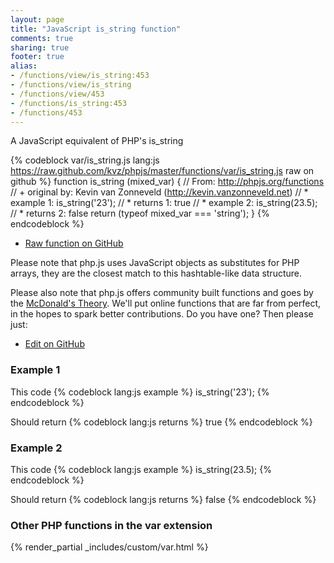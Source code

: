 ```yaml
---
layout: page
title: "JavaScript is_string function"
comments: true
sharing: true
footer: true
alias:
- /functions/view/is_string:453
- /functions/view/is_string
- /functions/view/453
- /functions/is_string:453
- /functions/453
---
```

<!-- Generated by Rakefile:build -->
A JavaScript equivalent of PHP's is_string

{% codeblock var/is_string.js lang:js https://raw.github.com/kvz/phpjs/master/functions/var/is_string.js raw on github %}
function is_string (mixed_var) {
  // From: http://phpjs.org/functions
  // +   original by: Kevin van Zonneveld (http://kevin.vanzonneveld.net)
  // *     example 1: is_string('23');
  // *     returns 1: true
  // *     example 2: is_string(23.5);
  // *     returns 2: false
  return (typeof mixed_var === 'string');
}
{% endcodeblock %}

 - [Raw function on GitHub](https://github.com/kvz/phpjs/blob/master/functions/var/is_string.js)

Please note that php.js uses JavaScript objects as substitutes for PHP arrays, they are 
the closest match to this hashtable-like data structure. 

Please also note that php.js offers community built functions and goes by the 
[McDonald's Theory](https://medium.com/what-i-learned-building/9216e1c9da7d). We'll put online 
functions that are far from perfect, in the hopes to spark better contributions. 
Do you have one? Then please just: 

 - [Edit on GitHub](https://github.com/kvz/phpjs/edit/master/functions/var/is_string.js)

### Example 1
This code
{% codeblock lang:js example %}
is_string('23');
{% endcodeblock %}

Should return
{% codeblock lang:js returns %}
true
{% endcodeblock %}

### Example 2
This code
{% codeblock lang:js example %}
is_string(23.5);
{% endcodeblock %}

Should return
{% codeblock lang:js returns %}
false
{% endcodeblock %}


### Other PHP functions in the var extension
{% render_partial _includes/custom/var.html %}
